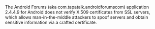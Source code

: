 The Android Forums (aka com.tapatalk.androidforumscom) application 2.4.4.9 for Android does not verify X.509 certificates from SSL servers, which allows man-in-the-middle attackers to spoof servers and obtain sensitive information via a crafted certificate.